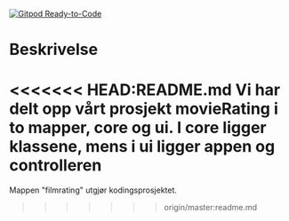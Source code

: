 [![Gitpod Ready-to-Code](https://img.shields.io/badge/Gitpod-Ready--to--Code-blue?logo=gitpod)](https://gitpod.stud.ntnu.no/#https://gitlab.stud.idi.ntnu.no/it1901/groups-2022/gr2240/gr2240)

# Beskrivelse 

<<<<<<< HEAD:README.md
Vi har delt opp vårt prosjekt movieRating i to mapper, core og ui. I core ligger klassene, mens i ui ligger appen og controlleren 
=======
Mappen "filmrating" utgjør kodingsprosjektet. 
>>>>>>> origin/master:readme.md




